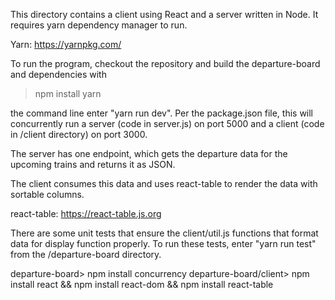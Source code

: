 This directory contains a client using React and a server written in Node. It 
requires yarn dependency manager to run.

Yarn: https://yarnpkg.com/

To run the program, checkout the repository and build the departure-board and
dependencies with 

>npm install
>yarn

the command line enter "yarn run dev". Per the package.json file, this will 
concurrently run a server (code in server.js) on port 5000 and a client
(code in /client directory) on port 3000.

The server has one endpoint, which gets the departure data for the upcoming trains
and returns it as JSON. 

The client consumes this data and uses react-table to render the data with sortable
columns.

react-table: https://react-table.js.org

There are some unit tests that ensure the client/util.js functions that format
data for display function properly. To run these tests, enter "yarn run test"
from the /departure-board directory.

departure-board> npm install concurrency
departure-board/client> npm install react && npm install react-dom && npm install react-table
